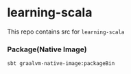 # learning-scala

This repo contains src for `learning-scala`

### Package(Native Image)

```bash
sbt graalvm-native-image:packageBin
```